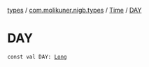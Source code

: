 [types](../../index.md) / [com.molikuner.nigb.types](../index.md) / [Time](index.md) / [DAY](./-d-a-y.md)

# DAY

`const val DAY: `[`Long`](https://kotlinlang.org/api/latest/jvm/stdlib/kotlin/-long/index.html)
